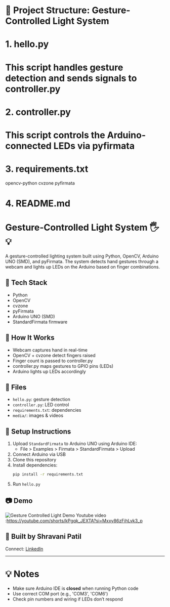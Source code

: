 # 📁 Project Structure: Gesture-Controlled Light System

# 1. hello.py
# This script handles gesture detection and sends signals to controller.py

# 2. controller.py
# This script controls the Arduino-connected LEDs via pyfirmata

# 3. requirements.txt
opencv-python
cvzone
pyfirmata

# 4. README.md

# Gesture-Controlled Light System 🖐️💡

A gesture-controlled lighting system built using Python, OpenCV, Arduino UNO (SMD), and pyFirmata. The system detects hand gestures through a webcam and lights up LEDs on the Arduino based on finger combinations.

## 🔧 Tech Stack
- Python
- OpenCV
- cvzone
- pyFirmata
- Arduino UNO (SMD)
- StandardFirmata firmware

## 📸 How It Works
- Webcam captures hand in real-time
- OpenCV + cvzone detect fingers raised
- Finger count is passed to controller.py
- controller.py maps gestures to GPIO pins (LEDs)
- Arduino lights up LEDs accordingly

## 📂 Files
- `hello.py`: gesture detection
- `controller.py`: LED control
- `requirements.txt`: dependencies
- `media/`: images & videos 

## 🧪 Setup Instructions
1. Upload `StandardFirmata` to Arduino UNO using Arduino IDE:
   - File > Examples > Firmata > StandardFirmata > Upload
2. Connect Arduino via USB
3. Clone this repository
4. Install dependencies:
   ```bash
   pip install -r requirements.txt
   ```
5. Run `hello.py`

## 📷 Demo 
![Gesture Controlled Light Demo](media/demo.gif)
Youtube video :https://youtube.com/shorts/kPgqk_JEXTA?si=Mxxy86zFihLvk3_p

## 🙌 Built by Shravani Patil
Connect: [LinkedIn](https://www.linkedin.com/in/shravani-patil-38791b286/)

---

# 💡 Notes
- Make sure Arduino IDE is **closed** when running Python code
- Use correct COM port (e.g., 'COM3', 'COM6')
- Check pin numbers and wiring if LEDs don’t respond
